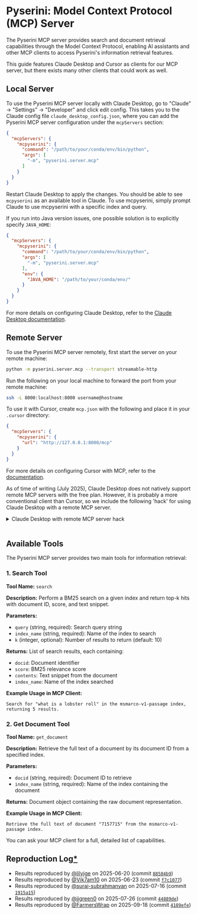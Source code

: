 # Pyserini: Model Context Protocol (MCP) Server

The Pyserini MCP server provides search and document retrieval capabilities through the Model Context Protocol, enabling AI assistants and other MCP clients to access Pyserini's information retrieval features.

This guide features Claude Desktop and Cursor as clients for our MCP server, but there exists many other clients that could work as well. 

## Local Server

To use the Pyserini MCP server locally with Claude Desktop, go to "Claude" -> "Settings" -> "Developer" and click edit config.
This takes you to the Claude config file `claude_desktop_config.json`, where you can add the Pyserini MCP server configuration under the `mcpServers` section:

```json
{
  "mcpServers": {
    "mcpyserini": {
      "command": "/path/to/your/conda/env/bin/python",
      "args": [
        "-m", "pyserini.server.mcp"
      ]
    }
  }
}
```

Restart Claude Desktop to apply the changes.
You should be able to see `mcpyserini` as an available tool in Claude.
To use mcpyserini, simply prompt Claude to use mcpyserini with a specific index and query.

If you run into Java version issues, one possible solution is to explicitly specify `JAVA_HOME`:

```json
{
  "mcpServers": {
    "mcpyserini": {
      "command": "/path/to/your/conda/env/bin/python",
      "args": [
        "-m", "pyserini.server.mcp"
      ],
      "env": {
        "JAVA_HOME": "/path/to/your/conda/env/"
      }
    }
  }
}
```

For more details on configuring Claude Desktop, refer to the [Claude Desktop documentation](https://modelcontextprotocol.io/quickstart/user).


## Remote Server

To use the Pyserini MCP server remotely, first start the server on your remote machine:

```bash
python -m pyserini.server.mcp --transport streamable-http
```

Run the following on your local machine to forward the port from your remote machine:

```bash
ssh -L 8000:localhost:8000 username@hostname
```

To use it with Cursor, create `mcp.json` with the following and place it in your `.cursor` directory:

```json
{
  "mcpServers": {
    "mcpyserini": {
      "url": "http://127.0.0.1:8000/mcp"
    }
  }
}
```

For more details on configuring Cursor with MCP, refer to the [documentation](https://docs.cursor.com/context/model-context-protocol). 

As of time of writing (July 2025), Claude Desktop does not natively support remote MCP servers with the free plan. 
However, it is probably a more conventional client than Cursor, so we include the following 'hack' for using Claude Desktop with a remote MCP server.

<details>
<summary>Claude Desktop with remote MCP server hack</summary>
<br/>

Start the MCP server on your remote machine with the same instructions as above.

Download our bridging script on your local machine with the following command:

```bash
wget https://raw.githubusercontent.com/castorini/pyserini/refs/heads/master/pyserini/server/mcp/pyserini_bridge.py -O pyserini_bridge.py
```

Modify your Claude Desktop configuration file `claude_desktop_config.json` with the following to point to the script you just downloaded: 

```json
{
  "mcpServers": {
    "mcp_pyserini": {
      "command": "/path/to/your/conda/env/bin/python",
      "args": [
        "path/to/your/pyserini_bridge.py"
      ]
    }
  }
}
```

Restart Claude Desktop and you should be good to go.
</details>
<br/>

## Available Tools

The Pyserini MCP server provides two main tools for information retrieval:

### 1. Search Tool

**Tool Name:** `search`

**Description:** Perform a BM25 search on a given index and return top-k hits with document ID, score, and text snippet.

**Parameters:**
- `query` (string, required): Search query string
- `index_name` (string, required): Name of the index to search
- `k` (integer, optional): Number of results to return (default: 10)

**Returns:** List of search results, each containing:
- `docid`: Document identifier
- `score`: BM25 relevance score
- `contents`: Text snippet from the document
- `index_name`: Name of the index searched

**Example Usage in MCP Client:**

```
Search for "what is a lobster roll" in the msmarco-v1-passage index, returning 5 results.
```

### 2. Get Document Tool

**Tool Name:** `get_document`

**Description:** Retrieve the full text of a document by its document ID from a specified index.

**Parameters:**
- `docid` (string, required): Document ID to retrieve
- `index_name` (string, required): Name of the index containing the document

**Returns:** Document object containing the raw document representation.

**Example Usage in MCP Client:**

```
Retrieve the full text of document "7157715" from the msmarco-v1-passage index.
```

You can ask your MCP client for a full, detailed list of capabilities. 

## Reproduction Log[*](reproducibility.md)

+ Results reproduced by [@lilyjge](https://github.com/lilyjge) on 2025-06-20 (commit [`88584b9`](https://github.com/castorini/pyserini/commit/88584b982ac9878775be1ffb0b1a8673c0cccd3b))
+ Results reproduced by [@Vik7am10](https://github.com/Vik7am10) on 2025-06-23 (commit [`f7c1077`](https://github.com/castorini/pyserini/commit/f7c10776c486744b8f28f753df29036cdfd28389))
+ Results reproduced by [@suraj-subrahmanyan](https://github.com/suraj-subrahmanyan) on 2025-07-16 (commit [`1915a15`](https://github.com/castorini/pyserini/commit/1915a154326f829b91308f275227a8bbb42eea9b))
+ Results reproduced by [@jjgreen0](https://github.com/JJGreen0) on 2025-07-26 (commit [`44889de`](https://github.com/castorini/pyserini/commit/44889de3d151b2e1317934b405b3ad6badd81308))
+ Results reproduced by [@FarmersWrap](https://github.com/FarmersWrap) on 2025-09-18 (commit [`4189efe`](https://github.com/castorini/pyserini/commit/4189efe9b1f936eda9d4142a039d146d9341deb6))
